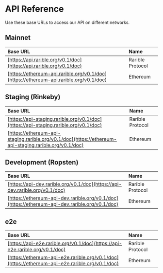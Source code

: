 # API Reference

Use these base URLs to access our API on different networks.

## Mainnet

| Base URL | Name |
| :--- | :--- |
| [https://api.rarible.org/v0.1/doc](https://api.rarible.org/v0.1/doc) | Rarible Protocol |
| [https://ethereum-api.rarible.org/v0.1/doc](https://ethereum-api.rarible.org/v0.1/doc) | Ethereum |

## Staging (Rinkeby)

| Base URL | Name |
| :--- | :--- |
| [https://api-staging.rarible.org/v0.1/doc](https://api-staging.rarible.org/v0.1/doc) | Rarible Protocol |
| [https://ethereum-api-staging.rarible.org/v0.1/doc](https://ethereum-api-staging.rarible.org/v0.1/doc) | Ethereum |

## Development (Ropsten)

| Base URL | Name |
| :--- | :--- |
| [https://api-dev.rarible.org/v0.1/doc](https://api-dev.rarible.org/v0.1/doc) | Rarible Protocol |
| [https://ethereum-api-dev.rarible.org/v0.1/doc](https://ethereum-api-dev.rarible.org/v0.1/doc) | Ethereum |

## e2e

| Base URL | Name |
| :--- | :--- |
| [https://api-e2e.rarible.org/v0.1/doc](https://api-e2e.rarible.org/v0.1/doc) | Rarible Protocol |
| [https://ethereum-api-e2e.rarible.org/v0.1/doc](https://ethereum-api-e2e.rarible.org/v0.1/doc) | Ethereum |

